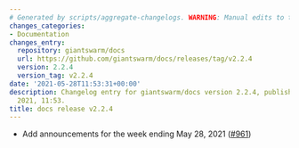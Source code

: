 ```yaml
---
# Generated by scripts/aggregate-changelogs. WARNING: Manual edits to this files will be overwritten.
changes_categories:
- Documentation
changes_entry:
  repository: giantswarm/docs
  url: https://github.com/giantswarm/docs/releases/tag/v2.2.4
  version: 2.2.4
  version_tag: v2.2.4
date: '2021-05-28T11:53:31+00:00'
description: Changelog entry for giantswarm/docs version 2.2.4, published on 28 May
  2021, 11:53.
title: docs release v2.2.4
---
```


- Add announcements for the week ending May 28, 2021 ([#961](https://github.com/giantswarm/docs/pull/961))
